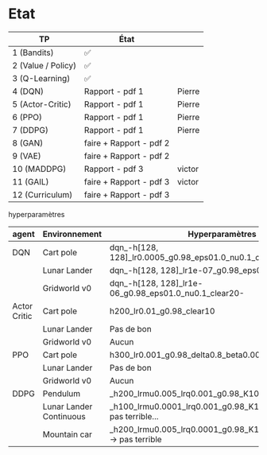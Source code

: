 # Etat

| TP                 | État                    |        |
| ------------------ | ----------------------- | ------ |
| 1 (Bandits)        | :white_check_mark:      |        |
| 2 (Value / Policy) | :white_check_mark:      |        |
| 3 (Q-Learning)     | :white_check_mark:      |        |
| 4 (DQN)            | Rapport - pdf 1         | Pierre |
| 5 (Actor-Critic)   | Rapport - pdf 1         | Pierre |
| 6 (PPO)            | Rapport - pdf 1         | Pierre |
| 7 (DDPG)           | Rapport - pdf 1         | Pierre |
| 8 (GAN)            | faire + Rapport - pdf 2 |        |
| 9 (VAE)            | faire + Rapport - pdf 2 |        |
| 10 (MADDPG)        | Rapport - pdf 3         | victor |
| 11 (GAIL)          | faire + Rapport - pdf 3 | victor |
| 12 (Curriculum)    | faire + Rapport - pdf 3 |        |



hyperparamètres

| agent        | Environnement           | Hyperparamètres                                                      | Courbes |
| ------------ | ----------------------- | -------------------------------------------------------------------- | ------- |
| DQN          | Cart pole               | dqn\_-h[128, 128]\_lr0.0005_g0.98_eps01.0_nu0.1_clear20              |         |
|              | Lunar Lander            | dqn\_-h[128, 128]\_lr1e-07_g0.98_eps01.0_nu0.1_clear20               |         |
|              | Gridworld v0            | dqn\_-h[128, 128]\_lr1e-06_g0.98_eps01.0_nu0.1_clear20-              |         |
| Actor Critic | Cart pole               | h200_lr0.01_g0.98_clear10                                            |         |
|              | Lunar Lander            | Pas de bon                                                           |         |
|              | Gridworld v0            | Aucun                                                                |         |
| PPO          | Cart pole               | h300_lr0.001_g0.98_delta0.8_beta0.001                                |         |
|              | Lunar Lander            | Pas de bon                                                           |         |
|              | Gridworld v0            | Aucun                                                                |         |
| DDPG         | Pendulum                | \_h200_lrmu0.005_lrq0.001_g0.98_K10_rho0.995_mb100                   |         |
|              | Lunar Lander Continuous | \_h100_lrmu0.0001_lrq0.001_g0.98_K10_rho0.9_mb100 -> pas terrible... |         |
|              | Mountain car            | \_h200_lrmu0.005_lrq0.0001_g0.98_K10_rho0.995_mb100 -> pas terrible  |         |
